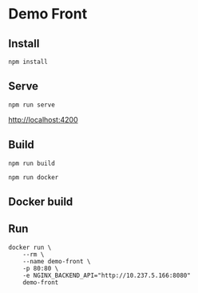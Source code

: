 # Demo Front

## Install

```npm install```

## Serve

```npm run serve```

[http://localhost:4200](http://localhost:4200)

## Build

```npm run build```

```npm run docker```

## Docker build



## Run

```
docker run \
    --rm \
    --name demo-front \
    -p 80:80 \
    -e NGINX_BACKEND_API="http://10.237.5.166:8080"
    demo-front
```

